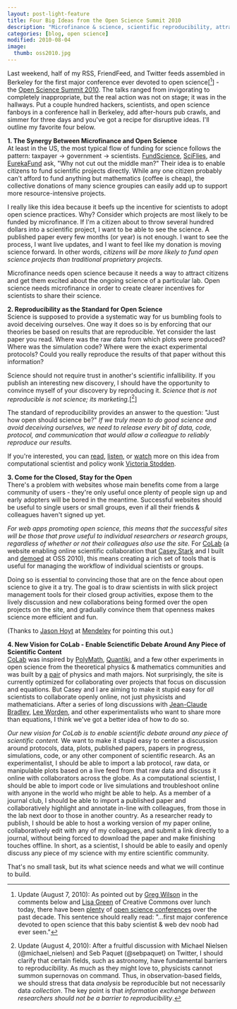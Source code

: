```yaml
---
layout: post-light-feature
title: Four Big Ideas from the Open Science Summit 2010
description: "Microfinance & science, scientific reproducibility, attracting scientists to open science, expanded view for CoLab"
categories: [blog, open science]
modified: 2010-08-04
image:
  thumb: oss2010.jpg
---
```

Last weekend, half of my RSS, FriendFeed, and Twitter feeds assembled in Berkeley for the first major conference ever devoted to open science[[^1]] - the <a href="http://opensciencesummit.com/">Open Science Summit 2010</a>.  The talks ranged from invigorating to completely inappropriate, but the real action was not on stage; it was in the hallways.  Put a couple hundred hackers, scientists, and open science fanboys in a conference hall in Berkeley, add after-hours pub crawls, and simmer for three days and you've got a recipe for disruptive ideas.  I'll outline my favorite four below.

<strong>1. The Synergy Between Microfinance and Open Science</strong><br>
At least in the US, the most typical flow of funding for science follows the pattern: taxpayer -> government -> scientists. <a href="http://apply.fundscience.org/">FundScience</a>, <a href="http://sciflies.org/">SciFlies</a>, and <a href="http://eurekafund.org/">EurekaFund</a> ask, "Why not cut out the middle man?" Their idea is to enable citizens to fund scientific projects directly. While any one citizen probably can't afford to fund anything but mathematics (coffee is cheap), the collective donations of many science groupies can easily add up to support more resource-intensive projects.

I really like this idea because it beefs up the incentive for scientists to adopt open science practices.  Why?  Consider which projects are most likely to be funded by microfinance. If I'm a citizen about to throw several hundred dollars into a scientific project, I want to be able to see the science. A published paper every few months (or year) is not enough. I want to see the process, I want live updates, and I want to feel like my donation is moving science forward. In other words, <em>citizens will be more likely to fund open science projects than traditional proprietary projects.</em>

Microfinance needs open science because it needs a way to attract citizens and get them excited about the ongoing science of a particular lab. Open science needs microfinance in order to create clearer incentives for scientists to share their science.

<strong>2. Reproducibility as the Standard for Open Science</strong><br>
Science is supposed to provide a systematic way for us bumbling fools to avoid deceiving ourselves. One way it does so is by enforcing that our theories be based on results that are reproducible. Yet consider the last paper you read. Where was the raw data from which plots were produced? Where was the simulation code? Where were the exact experimental protocols? Could you really reproduce the results of that paper without this information?

Science should not require trust in another's scientific infallibility. If you publish an interesting new discovery, I should have the opportunity to convince myself of your discovery by reproducing it. <em>Science that is not reproducible is not science; its marketing.</em>[[^2]]

The standard of reproducibility provides an answer to the question: "Just how open should science be?" <em>If we truly mean to do good science and avoid deceiving ourselves, we need to release every bit of data, code, protocol, and communication that would allow a colleague to reliably reproduce our results.</em>

If you're interested, you can <a href="http://www.ijclp.net/issue_13.html">read</a>, <a href="http://www.ischool.berkeley.edu/newsandevents/events/20100505deanslec">listen</a>, or <a href="http://cdsweb.cern.ch/record/1275549">watch</a> more on this idea from computational scientist and policy wonk <a href="http://www.stanford.edu/~vcs/">Victoria Stodden</a>.

<strong>3. Come for the Closed, Stay for the Open</strong><br>
There's a problem with websites whose main benefits come from a large community of users - they're only useful once plenty of people sign up and early adopters will be bored in the meantime. Successful websites should be useful to single users or small groups, even if all their friends &amp; colleagues haven't signed up yet.

<em>For web apps promoting open science, this means that the successful sites will be those that prove useful to individual researchers or research groups, regardless of whether or not their colleagues also use the site.</em> For <a href="http://colabscience.com/">CoLab</a> (a website enabling online scientific collaboration that <a href="http://thestarkeffect.com/">Casey Stark</a> and I built and <a href="http://fora.tv/live/open_science/open_science_summit_2010">demoed</a> at OSS 2010), this means creating a rich set of tools that is useful for managing the workflow of individual scientists or groups.

Doing so is essential to convincing those that are on the fence about open science to give it a try. The goal is to draw scientists in with slick project management tools for their closed group activities, expose them to the lively discussion and new collaborations being formed over the open projects on the site, and gradually convince them that openness makes science more efficient and fun.

(Thanks to <a href="http://twitter.com/jasonhoyt">Jason Hoyt</a> at <a href="http://mendeley.com/">Mendeley</a> for pointing this out.)

<strong>4. New Vision for CoLab - Enable Scienctific Debate Around Any Piece of Scientific Content</strong><br>
<a href="http://colabscience.com/">CoLab</a> was inspired by <a href="http://polymathprojects.org/">PolyMath</a>, <a href="http://www.quantiki.org/">Quantiki</a>, and a few other experiments in open science from the theoretical physics &amp; mathematics communities and was built by <a href="http://djstrouse.com/">a</a> <a href="http://thestarkeffect.com/">pair</a> of physics and math majors. Not surprisingly, the site is currently optimized for collaborating over projects that focus on discussion and equations. But Casey and I are aiming to make it stupid easy for <em>all</em> scientists to collaborate openly online, not just physicists and mathematicians. After a series of long discussions with <a href="http://usefulchem.blogspot.com/">Jean-Claude Bradley</a>, <a href="http://leeworden.net/lw/">Lee Worden</a>, and other experimentalists who want to share more than equations, I think we've got a better idea of how to do so.

<em>Our new vision for CoLab is to enable scientific debate around any piece of scientific content.</em> We want to make it stupid easy to center a discussion around protocols, data, plots, published papers, papers in progress, simulations, code, or any other component of scientific research. As an experimentalist, I should be able to import a lab protocol, raw data, or manipulable plots based on a live feed from that raw data and discuss it online with collaborators across the globe. As a computational scientist, I should be able to import code or live simulations and troubleshoot online with anyone in the world who might be able to help. As a member of a journal club, I should be able to import a published paper and collaboratively highlight and annotate in-line with colleagues, from those in the lab next door to those in another country. As a researcher ready to publish, I should be able to host a working version of my paper online, collaboratively edit with any of my colleagues, and submit a link directly to a journal, without being forced to download the paper and make finishing touches offline. In short, as a scientist, I should be able to easily and openly discuss any piece of my science with my entire scientific community.

That's no small task, but its what science needs and what we will continue to build.

[^1]: Update (August 7, 2010): As pointed out by <a href="http://third-bit.com/blog/">Greg Wilson</a> in the comments below and <a href="http://twitter.com/boudicca">Lisa Green</a> of Creative Commons over lunch today, there have been <a href="http://www.scienceonline2010.com/index.php/wiki">plenty</a> of <a href="http://openscience.bnl.gov/">open science conferences</a> over the past decade.  This sentence should really read: "...first major conference devoted to open science that this baby scientist & web dev noob had ever seen."
[^2]: Update (August 4, 2010): After a fruitful discussion with Michael Nielsen (@michael_nielsen) and Seb Paquet (@sebpaquet) on Twitter, I should clarify that certain fields, such as astronomy, have fundamental barriers to reproducibility.  As much as they might love to, physicists cannot summon supernovas on command.  Thus, in observation-based fields, we should stress that data <em>analysis</em> be reproducible but not necessarily data <em>collection</em>.  The key point is that <em>information exchange between researchers should not be a barrier to reproducibility</em>.